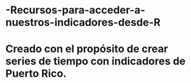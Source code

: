 # -Recursos-para-acceder-a-nuestros-indicadores-desde-R

# Creado con el propósito de crear series de tiempo con indicadores de Puerto Rico.
